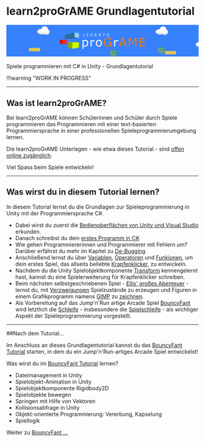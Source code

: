# learn2proGrAME Grundlagentutorial

![learn2proGrAME Logo](img/programe_header.jpg) 

Spiele programmieren mit C# in Unity - Grundlagentutorial

!!!warning "WORK IN PROGRESS"

---

## Was ist learn2proGrAME?

Bei learn2proGrAME können Schülerinnen und Schüler durch Spiele programmieren das Programmieren mit einer text-basierten Programmiersprache in einer professionellen Spieleprogrammierumgebung lernen. 

Die learn2proGrAME Unterlagen - wie etwa dieses Tutorial - sind [offen online zugänglich](https://programe.at). 

Viel Spass beim Spiele entwickeln! 


---

## Was wirst du in diesem Tutorial lernen?

In diesem Tutorial lernst du die Grundlagen zur Spieleprogrammierung in Unity mit der Programmiersprache C#.

* Dabei wirst du zuerst die [Bedienoberflächen von Unity und Visual Studio](userinterface.md) erkunden. 
* Danach schreibst du dein [erstes Programm in C#](firststeps.md).
* Wie gehen Programmiererinnen und Programmierer mit Fehlern um? Darüber erfährst du mehr im Kapitel zu [De-Bugging](debugging.md).
* Anschließend lernst du über [Variablen](variables.md), [Operatoren](operators.md) und [Funkionen](functions.md), um dein erstes Spiel, das allseits beliebte [Krapfenklicker](donutclicker.md), zu entwickeln.
* Nachdem du die Unity Spielobjektkomponente [Transform](transform.md) kennengelernt hast, kannst du eine Spielerweiterung für Krapfenklicker schreiben.
* Beim nächsten selbstgeschriebenen Spiel - [Ellis' großes Abenteuer](adventure.md) - lernst du, mit [Verzweigungen](conditionals.md) Spielzustände zu erzeugen und Figuren in einem Grafikprogramm namens [GIMP](https://www.gimp.org) zu [zeichnen](drawingingimp.md).
* Als Vorbereitung auf das Jump'n'Run artige Arcade Spiel [BouncyFant](http://example.com/ "BouncyFant Tutorial") wird letztlich die [Schleife](loops.md) - insbesondere die [Spielschleife](gameloop.md) - als wichtiger Aspekt der Spieleprogrammierung vorgestellt.

---

##Nach dem Tutorial...

Im Anschluss an dieses Grundlagentutorial kannst du das [BouncyFant Tutorial](http://example.com/ "BouncyFant Tutorial") starten, in dem du ein Jump'n'Run-artiges Arcade Spiel entwickelst! 

Was wirst du im [BouncyFant Tutorial](http://example.com/ "BouncyFant Tutorial") lernen?

* Dateimanagement in Unity
* Spielobjekt-Animation in Unity
* Spielobjektkomponente Rigidbody2D 
* Spielobjekte bewegen
* Springen mit Hilfe von Vektoren
* Kollisionsabfrage in Unity
* Objekt-orienterte Programmierung: Vererbung, Kapselung
* Spiellogik

Weiter zu [BouncyFant ...](http://example.com/ "BouncyFant Tutorial")